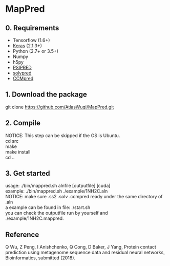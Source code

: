 # MapPred

## 0. Requirements
* Tensorflow (1.6+)<br />
* [Keras](https://keras.io/) (2.1.3+)<br />
* Python (2.7+ or 3.5+) <br />
* Numpy <br />
* h5py <br />
* [PSIPRED](http://bioinfadmin.cs.ucl.ac.uk/downloads/psipred/) <br />
* [solvpred](http://bioinfadmin.cs.ucl.ac.uk/downloads/MetaPSICOV/) <br />
* [CCMpred](https://github.com/soedinglab/CCMpred) <br />

## 1. Download the package
git clone https://github.com/AtlasWuqi/MapPred.git <br />

## 2. Compile
NOTICE: This step can be skipped if the OS is Ubuntu. <br />
cd src <br />
make <br />
make install <br />
cd .. <br />

## 3. Get started
usage: ./bin/mappred.sh alnfile [outputfile] [cuda] <br />
example: ./bin/mappred.sh ./example/1NH2C.aln <br />
NOTICE: make sure .ss2 .solv .ccmpred ready under the same directory of .aln
<br />
a example can be found in file: ./start.sh<br />
you can check the outputfile run by yourself and ./example/1NH2C.mappred.

## Reference
Q Wu, Z Peng, I Anishchenko, Q Cong, D Baker, J Yang, Protein contact prediction using metagenome sequence data and residual neural networks, Bioinformatics, submitted (2018).
